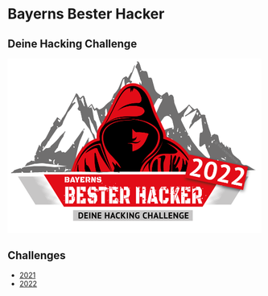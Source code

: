 # Bayerns Bester Hacker
## Deine Hacking Challenge

![Bayerns Bester Hacker 2022](2022/images/BBH_Logo_2022.png)

## Challenges
* [2021](/2021/)
* [2022](/2022/)
